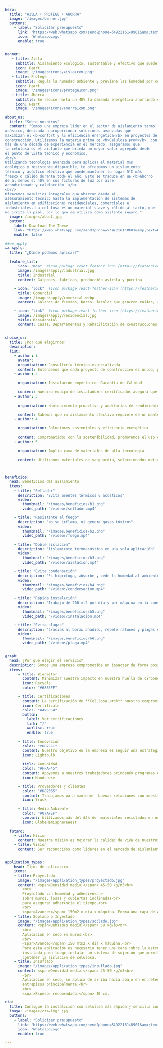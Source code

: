 ```yaml
---
hero:
  title: "AISLA • PROTEGE • AHORRA"
  image: "/images/banner.jpg"
  buttons:
    - label: "Solicitar presupuesto"
      link: "https://web.whatsapp.com/send?phone=5492216148901&amp;text=Hola%20UHAUS"
      icon: "WhatsappLogo"
      enable: true


banner:
   - title: Aisla
     subtitle: Aislamiento ecológico, sustentable y efectivo que puede mantener tu hogar confortable durante todo el año.
     icon: Heart  
     image: "/images/icons/aislaIcon.png"
   - title: Protege
     subtitle: Regula la humedad ambiente y previene las humedad por condensación evitando asi, la aparición de hongos y moho.
     icon: Heart  
     image: "/images/icons/protegeIcon.png"
   - title: Ahorra
     subtitle: Se reduce hasta un 40% la demanda energética ahorrando en facturas de luz y gas.
     icon: Heart  
     image: "/images/icons/ahorraIcon.png"

about_us:
  title: "Sobre nosotros"
  content: "Somos una empresa líder en el sector de aislamiento termo
acústico, dedicada a proporcionar soluciones avanzadas que
maximizan el <b>confort y la eficiencia energética</b> en proyectos de
construcción. Utilizamos la materia prima de <b>Celulosa.pro®</b>, con
más de una década de experiencia en el mercado, aseguramos que
la celulosa es el aislante que brinda un mayor valor agregado desde
el punto de vista técnico y económico.
<br/>
Utilizando tecnología avanzada para aplicar el material más
ecológico y resistente disponible, te ofrecemos un aislamiento
térmico y acústico efectivo que puede mantener tu hogar 5ºC más
fresco o cálido durante todo el año. Esto se traduce en un <b>ahorro
de al menos el 40% en sus facturas de luz por aire
acondicionado y calefacción. </b>
<br/>
Ofrecemos servicios integrales que abarcan desde el
asesoramiento técnico hasta la implementación de sistemas de
aislamiento en edificaciones residenciales, comerciales e
industriales. La celulosa es un material suave y cálido al tacto, que
no irrita la piel, por lo que se utiliza como aislante seguro."
  image: /images/about.jpg
  button:
    label: Download The Theme
    link: "https://web.whatsapp.com/send?phone=5492216148901&amp;text=Hola%20UHAUS"
    enable: false

##we_apply
we_apply:
  title: "¿Dónde podemos aplicar?"
  
  feature_list:
    - icon: "map"  #icon package react-feather-icon [https://feathericons.com/]
      image: /images/apply/industrial.jpg
      title: Industrial
      content: Galpones, fábricas, producción avícola y porcina

    - icon: "lock"  #icon package react-feather-icon [https://feathericons.com/]
      title: Comercial
      image: /images/apply/comercial.webp
      content: Salones de fiestas, bares, locales que generen ruidos, coworking, oficinas, hotelería

    - icon: "link"  #icon package react-feather-icon [https://feathericons.com/]
      image: /images/apply/residencial.jpg
      title: Residencial
      content: Casas, Departamentos y Rehabilitación de construcciones
    

choise_us:
  title: ¿Por qué elegirnos?
  description: 
  list:
    - author: 1
      avatar: 
      organization: Consultoría técnica especializada 
      content: Entendemos que cada proyecto de construcción es único, por lo que ofrecemos un servicio de consultoría personalizado. Nuestros  técnicos altamente calificados trabajan en estrecha colaboración con arquitectos, contratistas y propietarios para analizar las características del entorno, las normativas locales y los requisitos específicos de confort. Esto nos permite diseñar soluciones a medida que garantizan un aislamiento térmico y acústico óptimo.
    - author: 2
      
      organization: Instalación experta con Garantía de Calidad
      
      content: Nuestro equipo de instaladores certificados asegura que cada material sea aplicado con precisión, siguiendo estrictos protocolos de calidad. La atención al detalle en cada etapa del proceso garantiza que nuestros sistemas de aislamiento funcionen de manera óptima, evitando puentes térmicos y minimizando la propagación de vibraciones y ruidos estructurales.
    - author: 3
      
      organization: Mantenimiento proactivo y auditorías de rendimiento
      
      content: Sabemos que un aislamiento efectivo requiere de un mantenimiento adecuado. Ofrecemos programas de mantenimiento preventivo y auditorías regulares para asegurar que los sistemas de aislamiento mantengan su eficiencia a lo largo del tiempo. Nuestro servicio incluye la evaluación continua del rendimiento térmico y acústico, con recomendaciones para optimizar o actualizar los sistemas según sea necesario.
    - author: 4
      
      organization: Soluciones sostenibles y eficiencia energética
      
      content: Comprometidos con la sostenibilidad, promovemos el uso de materiales reciclados y técnicas de instalación que contribuyen a la reducción de la huella de carbono. Nuestras soluciones no solo mejoran el confort interior, sino que también permiten una significativa reducción en el consumo energético, reflejándose en menores costos operativos y un impacto positivo en el medio ambiente.
    - author: 5
      
      organization: Amplia gama de materiales de alta tecnología
      
      content: Utilizamos materiales de vanguardia, seleccionados meticulosamente para ofrecer el mejor rendimiento en cada aplicación. Como la celulosa proyectada y  fibras minerales.    



beneficios: 
  head: Beneficios del aislamiento
  items:
    - title: "Sellador"
      description: "Evita puentes térmicos y acústicos"
      video:
        thumbnail: "/images/beneficios/b1.png"
        video_path: "/videos/sellador.mp4"

    - title: "Resistente al fuego"
      description: "No se inflama, ni genera gases tóxicos"
      video:
        thumbnail: "/images/beneficios/b2.png"
        video_path: "/videos/fuego.mp4"

    - title: "Doble aislación"
      description: "Aislamiento termoacústico en una sola aplicación"
      video:
        thumbnail: "/images/beneficios/b3.png"
        video_path: "/videos/aislacion.mp4"

    - title: "Evita condensación"
      description: "Es higrófuga, absorbe y cede la humedad al ambiente logrando regular la condensación, 100% antihongos."
      video:
        thumbnail: "/images/beneficios/b4.png"
        video_path: "/videos/condensacion.mp4"

    - title: "Rápida instalación"
      description: "Trabajo de 200 mt2 por día y por máquina en la construcción"
      video:
        thumbnail: "/images/beneficios/b5.png"
        video_path: "/videos/instalacion.mp4"

    - title: "Evita plagas"
      description: "Gracias al borax añadido, repele ratones y plagas en general"
      video:
        thumbnail: "/images/beneficios/b6.png"
        video_path: "/videos/plaga.mp4"


graph:
  head: ¿Por qué elegir el servicio?
  description: Somos una empresa comprometida en impactar de forma positiva en nuestra comunidad, el medio ambiente y en nuestros empleados. Todos los días debemos esforzarnos por ser mejores personas, ya que todos compartimos este mundo como seres humanos.
  items:
      - title: Bienestar
        content: Minimizar nuestro impacto en nuestra huella de carbono utilizando al menos un 85% de materias primas recicladas, adoptando prácticas de reutilización y reciclaje.
        icon: Recycle  
        color: "#6856FF"

      - title: Certificaciones
        content: La certificación de **Celulosa.pro®** nuestro compromiso con la sustentabilidad y sostenibilidad.
        icon: Certificate 
        color: "#495C59"
        button:
          label: Ver certificaciones
          link: "/"
          outline: true
          enable: true    

      - title: Innovación  
        color: "#887CC1"      
        content: Nuestro objetivo en la empresa es seguir una estrategia de sostenibilidad empresarial. Contamos con un equipo directivo muy preparado que fomenta la innovación y la mejora constante de nuestras operaciones.
        icon: Lightbulb 
        
      - title: Comunidad
        color: "#FFAF45"        
        content: Apoyamos a nuestros trabajadores brindando programas de aislación térmica gratuita y apoyando a organizaciones locales.
        icon: Handshake  

      - title: Proveedores y clientes
        color: "#D82565"
        content: Trabajamos para mantener  buenas relaciones con nuestros proveedores y clientes, asegurando la calidad de lo que ofrecemos y fomentando prácticas comerciales éticas y sostenibles.
        icon: Truck  

      - title: Medio Ambiente
        color: "#07A7EF"
        content: Utilizamos más del 85% de  materiales reciclados en nuestros productos para reducir nuestro impacto en el medio ambiente, fomentando la reutilización y el reciclaje.
        icon: GlobeHemisphereWest  

  futuro:
    - title: Mision
      content: Nuestra misión es mejorar la calidad de vida de nuestros clientes, proporcionando soluciones de aislamiento que optimizan el confort térmico y acústico, al tiempo que fomentamos la eficiencia energética y la sostenibilidad en cada proyecto que emprendemos.
    - title: Vision
      content: Ser reconocidos como líderes en el mercado de aislamiento termoacústico, ofreciendo innovaciones tecnológicas y servicios personalizados que excedan las expectativas de nuestros clientes y contribuyan a un entorno más silencioso y energéticamente eficiente.


application_types:
    head: Tipos de aplicación
    items: 
    - title: Proyectado
      image: "/images/application_types/proyectado.jpg"
      content: <span>Densidad media:</span> 45-50 kg/m3<br>
        <br>
        Proyectado con humedad y adhesivo<br>
        sobre muros, losas y cubiertas inclinadas<br>
        para asegurar adherencia el tiempo.<br>
        <br>
        <span>Avance:</span> 150m2 x día x máquina. Forma una capa de aislamiento compacta y libre de juntas. Ideal para galpones, contenedores, embarcaciones dado que evita condensación interior.   
    - title: Soplado o Inyectado
      image: "/images/application_types/soplado.jpg"
      content: <span>Densidad media:</span> 58 kg/m3<br>
        <br>
        Aplicación en seco en muros.<br>
        <br>
        <span>Avance:</span> 150 mts2 x día x máquina.<br>
        Para esta aplicación es necesario tener una cara sobre la estructura<br>
        instalada para luego instalar un sistema de sujeción que permita<br>
        contener la aislación de celulosa.
    - title: Insuflado
      image: "/images/application_types/insuflado.jpg"
      content: <span>Densidad media:</span> 45-50 kg/m3<br>
        <br>
        Aplicación en seco, se aplica de arriba hacia abajo en entretechos,<br>
        entrepisos principalmente.<br>
        <br>
        <span>Espesor recomendado:</span> 10 cm.

cta:
  title: Consigue la instalación con celulosa más rápida y sencilla con U HAUS
  image: /images/cta-img3.jpg
  buttons:
    - label: "Solicitar presupuesto"
      link: "https://web.whatsapp.com/send?phone=5492216148901&amp;text=Hola%20UHAUS"
      icon: "WhatsappLogo"
      enable: true

---
```


